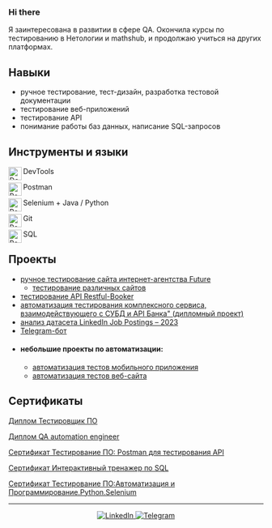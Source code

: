 ### Hi there
Я заинтересована в развитии в сфере QA. Окончила курсы по тестированию в Нетологии и mathshub, и продолжаю учиться на других платформах.
## Навыки
- ручное тестирование, тест-дизайн, разработка тестовой документации
- тестирование веб-приложений
- тестирование API
- понимание работы баз данных, написание SQL-запросов

## Инструменты и языки
  <img align="left" alt="DevTools" width="26px" src="https://img.icons8.com/?size=100&id=V-lHFAoytbd_&format=png&color=000000"/> DevTools
  
  <img align="left" alt="Postman" width="26px" src="https://img.icons8.com/?size=100&id=EPbEfEa7o8CB&format=png&color=000000"/> Postman
  
  <img align="left" alt="Postman" width="26px" src="https://img.icons8.com/?size=100&id=ZIQW0IkyKdZV&format=png&color=000000"/> Selenium + Java / Python
  
  <img align="left" alt="Postman" width="26px" src="https://img.icons8.com/?size=100&id=20906&format=png&color=000000"/> Git
  
  <img align="left" alt="Postman" width="26px" src="https://img.icons8.com/?size=100&id=ti98Xg8mxLWd&format=png&color=000000"/> SQL

## Проекты
* [ручное тестирование сайта интернет-агентства Future](https://github.com/Satura/TestTheoryProject)
	* [тестирование различных сайтов](https://github.com/Satura/website-testing)
* [тестирование API Restful-Booker](https://github.com/Satura/API_final_project)
* [автоматизация тестирования комплексного сервиса, взаимодействующего с СУБД и API Банка" (дипломный проект)](https://github.com/Satura/DiplomaQA)
* [анализ датасета LinkedIn Job Postings – 2023](https://github.com/Satura/SQL_final_project/tree/main)
* [Telegram-бот](https://github.com/Satura/Finance_Space_Bot)
* #### небольшие проекты по автоматизации:
	* [автоматизация тестов мобильного приложения](https://github.com/Satura/qa-mobile/tree/main)
	* [автоматизация тестов веб-сайта](https://github.com/Satura/StepikCourse_AQA_PythonSelenium)

## Сертификаты
[Диплом Тестировщик ПО](https://netology.ru/sharing/ccf936246876687c55bac75e3ab32f5d?utm_source=social&utm_campaign=certificate_lms )

[Диплом QA automation engineer](https://drive.google.com/file/d/1bDJp2jfWSo-4YUmR_CQ-4q1f097Yi3WQ/view?usp=drive_link)

[Сертификат Тестирование ПО: Postman для тестирования API](https://stepik.org/cert/2316441)

[Сертификат Интерактивный тренажер по SQL](https://stepik.org/cert/2314371)

[Сертификат Тестирование ПО:Автоматизация и Программирование.Python.Selenium](https://stepik.org/cert/2300735)

---

<div id="socials" align="center">
    <a href="https://www.linkedin.com/in/anastasiya-svitavskaya-573a4a248">
    <img src="https://img.shields.io/badge/LinkedIn-blue?style=for-the-badge&logo=linkedin&logoColor=white" alt="LinkedIn"/>
  </a>
    <a href="https://t.me/Ephemera613">
    <img src="https://img.shields.io/badge/Telegram-blue?style=for-the-badge&logo=telegram&logoColor=white" alt="Telegram"/>
  </a>
</div>

<!-- ### Закончила курс "Тестирование ПО" в Нетологии

#### В ходе обучения я приобрела навыки: 

* ручное тестирование, написание тест-кейсов, тест-дизайн
* тестирование веб-приложений, API, понимание клиент-серверного взаимодействия, работа с DevTools, Postman
* понимание работы баз данных, написание SQL-запросов
* работа с Git
* автотестирование веб-приложений на Java с использованием JUnit, Selenide
* проведение нагрузочных тестов и удобства использования
* работа с Docker и Docker Compose

### Прошла курс "QA automation engineer" в MathsHub 

В рамках модуля по Python написан небольшой  **[Telegram-бот](https://github.com/Satura/Finance_Space_Bot)**

В рамках модуля по SQL проведен анализ датасета **[LinkedIn Job Postings – 2023](https://github.com/Satura/SQL_final_project/tree/main)**

В рамках модуля Теория тестирования проведено [тестирование сайта](https://github.com/Satura/TestTheoryProject) _интернет-агентства Future_

В рамках модуля Тестирование веб-приложений проведено [тестирование API Restful-Booker](https://github.com/Satura/API_final_project)

В рамках модуля Тестирование мобильных приложений составлены тест-кейсы, проведен анализ и выбор устройств, [автоматизированы отдельные тест-кейсы](https://github.com/Satura/qa-mobile/tree/main)

[Резюме](https://drive.google.com/file/d/1bSuzrRsDOP9b3Vp4_01ws-nhLpinHxVt/view?usp=sharing)

---

### [Курсовая работа](https://github.com/Satura/Coursework-IQA)

### [Дипломная работа](https://github.com/Satura/DiplomaQA)

### [Проект по теории тестирования](https://github.com/Satura/TestTheoryProject)

### [Проект по тестированию API](https://github.com/Satura/API_final_project)

### [Проект по автоматизации тестирования мобильного приложения](https://github.com/Satura/qa-mobile)

<!-- 

<img align="left" alt="Postman" width="26px" src="https://www.ade-technologies.com/images/Postman_tool.png"/>
<img align="left" alt="JMeter" width="26px" src="https://s3-ap-northeast-1.amazonaws.com/doridorian.com/blog/assets/2017-11-25/img-1.png"/>
<img align="left" alt="Docker" width="26px" src="https://avatars.githubusercontent.com/u/30554787?s=400&amp;v=4"/>

-->
